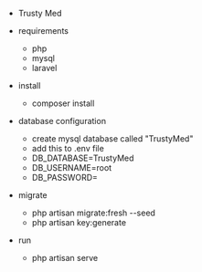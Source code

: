 * Trusty Med

* requirements
    * php
    * mysql
    * laravel

* install 
    * composer install

* database configuration
    * create mysql database called "TrustyMed"
    * add this to .env file
    * DB_DATABASE=TrustyMed
    * DB_USERNAME=root
    * DB_PASSWORD=

* migrate
    * php artisan migrate:fresh --seed
    * php artisan key:generate

* run
    * php artisan serve